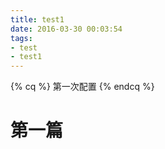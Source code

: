 ```yaml
---
title: test1
date: 2016-03-30 00:03:54
tags: 
- test
- test1
---
```

{% cq %} 第一次配置 {% endcq %}
# 第一篇